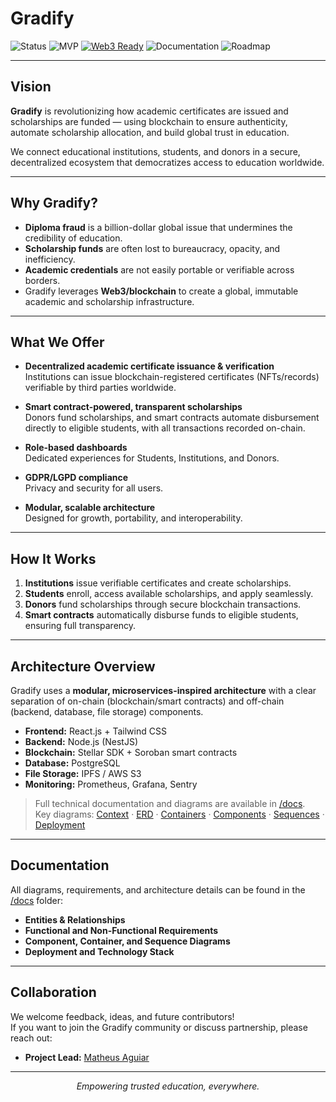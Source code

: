 # Gradify

![Status](https://img.shields.io/badge/Status-in%20progress-lightgrey)
![MVP](https://img.shields.io/badge/MVP-in%20development-blueviolet)
[![Web3 Ready](https://img.shields.io/badge/Web3-Stellar%20%2B%20Soroban-blueviolet.svg)]()
![Documentation](https://img.shields.io/badge/Docs-available-blue)
![Roadmap](https://img.shields.io/badge/Roadmap-on%20track-orange)

---

## Vision

**Gradify** is revolutionizing how academic certificates are issued and scholarships are funded — using blockchain to ensure authenticity, automate scholarship allocation, and build global trust in education.

We connect educational institutions, students, and donors in a secure, decentralized ecosystem that democratizes access to education worldwide.

---

## Why Gradify?

- **Diploma fraud** is a billion-dollar global issue that undermines the credibility of education.
- **Scholarship funds** are often lost to bureaucracy, opacity, and inefficiency.
- **Academic credentials** are not easily portable or verifiable across borders.
- Gradify leverages **Web3/blockchain** to create a global, immutable academic and scholarship infrastructure.

---

## What We Offer

- **Decentralized academic certificate issuance & verification**  
  Institutions can issue blockchain-registered certificates (NFTs/records) verifiable by third parties worldwide.

- **Smart contract-powered, transparent scholarships**  
  Donors fund scholarships, and smart contracts automate disbursement directly to eligible students, with all transactions recorded on-chain.

- **Role-based dashboards**  
  Dedicated experiences for Students, Institutions, and Donors.

- **GDPR/LGPD compliance**  
  Privacy and security for all users.

- **Modular, scalable architecture**  
  Designed for growth, portability, and interoperability.

---

## How It Works

1. **Institutions** issue verifiable certificates and create scholarships.  
2. **Students** enroll, access available scholarships, and apply seamlessly.  
3. **Donors** fund scholarships through secure blockchain transactions.  
4. **Smart contracts** automatically disburse funds to eligible students, ensuring full transparency.

---

## Architecture Overview

Gradify uses a **modular, microservices-inspired architecture** with a clear separation of on-chain (blockchain/smart contracts) and off-chain (backend, database, file storage) components.

- **Frontend:** React.js + Tailwind CSS  
- **Backend:** Node.js (NestJS)
- **Blockchain:** Stellar SDK + Soroban smart contracts  
- **Database:** PostgreSQL  
- **File Storage:** IPFS / AWS S3  
- **Monitoring:** Prometheus, Grafana, Sentry

> Full technical documentation and diagrams are available in [/docs](./docs).  
> Key diagrams: [Context](./docs/Diagrams/images/High-Level%20Context%20Diagram.png) · [ERD](./docs/Diagrams/images/ERD%20Diagram.png) · [Containers](./docs/Diagrams/images/Container%20Diagram.png) · [Components](./docs/Diagrams/images/Certificate%20Module%20Component%20Diagram.png) · [Sequences](./docs/Diagrams/images/Scholarship%20Disbursement%20Flow%20(On-Chain).png) · [Deployment](./docs/Diagrams/images/Deployment%20Diagram%20(MVP%20Cloud-Native).png)

---

## Documentation

All diagrams, requirements, and architecture details can be found in the [/docs](./docs) folder:

- **Entities & Relationships**
- **Functional and Non-Functional Requirements**
- **Component, Container, and Sequence Diagrams**
- **Deployment and Technology Stack**

---

## Collaboration

We welcome feedback, ideas, and future contributors!  
If you want to join the Gradify community or discuss partnership, please reach out:

- **Project Lead:** [Matheus Aguiar](https://www.linkedin.com/in/matheusbrasilaguiar/)

---

<p align="center">
  <i>Empowering trusted education, everywhere.</i>
</p>
